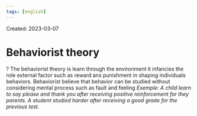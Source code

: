 ```yaml
---
tags: [english] 
---
```

Created: 2023-03-07

# Behaviorist theory
?
The behaviorist theory is learn through the environment it infancies the role external factor such as reward ans punishment in shaping individuals behaviors. Behaviorist believe that behavior can be studied without considering mental process such as fault and feeling 
*Exemple: A child learn to say please and thank you after receiving positive reinforcement for they parents. A student studied harder after receiving a good grade for the previous test.*
<!--SR:!2023-05-02,25,230-->